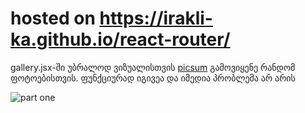 # hosted on https://irakli-ka.github.io/react-router/

gallery.jsx-ში უბრალოდ ვიზუალისთვის [picsum](https://picsum.photos/) გამოვიყენე რანდომ ფოტოებისთვის. ფუნქციურად იგივეა და იმედია პრობლემა არ არის

![part one](https://i.imgur.com/zo0mUlx.gif)
